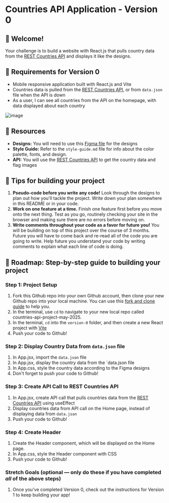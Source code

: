 # Countries API Application - Version 0

## 👋 Welcome!

Your challenge is to build a website with React.js that pulls country data from the [REST Countries API](https://restcountries.com) and displays it like the designs.

## 🎯 Requirements for Version 0

- Mobile responsive application built with React.js and Vite
- Countries data is pulled from the [REST Countries API](https://restcountries.com), or from `data.json` file when the API is down
- As a user, I can see all countries from the API on the homepage, with data displayed about each country

![image](https://github.com/user-attachments/assets/79094b58-6856-4491-8fa5-0a394f85f0b9)


## 🔗 Resources

- **Designs:** You will need to use this [Figma file](https://www.figma.com/design/YuEMNteoQic0h6RRiYprpV/Countries-API-Project?node-id=1045-2&p=f&t=T2oSD2lU7TuxaG13-0) for the designs
- **Style Guide:** Refer to the `style-guide.md` file for info about the color palette, fonts, and design.
- **API:** You will use the [REST Countries API](https://restcountries.com) to get the country data and flag images

## 📝 Tips for building your project

1. **Pseudo-code before you write any code!** Look through the designs to plan out how you'll tackle the project. Write down your plan somewhere in this README or in your code.
2. **Work on one feature at a time.** Finish one feature first before you move onto the next thing. Test as you go, routinely checking your site in the browser and making sure there are no errors before moving on. 
3. **Write comments throughout your code as a favor for future you!** You will be building on top of this project over the course of 3 months. Future you will have to come back and re-read all of the code you are going to write. Help future you understand your code by writing comments to explain what each line of code is doing. 


## 🚀 Roadmap: Step-by-step guide to building your project

### Step 1: Project Setup

1. Fork this Github repo into your own Github account, then clone your new Github repo into your local machine. You can use this [fork and clone guide](https://docs.google.com/document/d/18jxCUA0bebCyYaIHy8aaKMgOQH4w5-b-iCGDWpV4K4M/edit?tab=t.55gk3qetux2a#heading=h.wbbot8ebr58a) to help you.
2. In the terminal, use `cd` to navigate to your new local repo called countries-api-project-may-2025.
3. In the terminal, `cd` into the `version-0` folder, and then create a new React project with [Vite](https://vite.dev/)
4. Push your code to Github!

### Step 2: Display Country Data from `data.json` file

1. In App.jsx, import the `data.json` file
2. In App.jsx, display the country data from the `data.json file 
3. In App.css, style the country data according to the Figma designs
4. Don't forget to push your code to Github!

### Step 3: Create API Call to REST Countries API

1. In App.jsx, create API call that pulls countries data from the [REST Countries API](https://restcountries.com) using useEffect
2. Display countries data from API call on the Home page, instead of displaying data from `data.json`
3. Push your code to Github!

### Step 4: Create Header

1. Create the Header component, which will be displayed on the Home page. 
2. In App.css, style the Header component with CSS
3. Push your code to Github!

### Stretch Goals (optional — only do these if you have completed _all_ of the above steps)

1. Once you've completed Version 0, check out the instructions for Version 1 to keep building your app!

